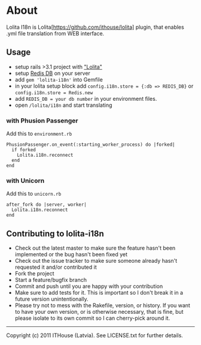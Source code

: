 # About

Lolita I18n is Lolita[https://github.com/ithouse/lolita] plugin, that enables .yml file translation from WEB interface.

## Usage

* setup rails >3.1 project with ["Lolita"](https://github.com/ithouse/lolita)
* setup [Redis DB](http://redis.io) on your server
* add `gem 'lolita-i18n'` into Gemfile
* in your lolita setup block add  `config.i18n.store = {:db => REDIS_DB}` or `config.i18n.store = Redis.new`
* add `REDIS_DB = your db number` in your environment files. 
* open `/lolita/i18n` and start translating

### with Phusion Passenger

Add this to `environment.rb`

    PhusionPassenger.on_event(:starting_worker_process) do |forked|
      if forked
        Lolita.i18n.reconnect
      end
    end
### with Unicorn

Add this to `unicorn.rb`

    after_fork do |server, worker|
      Lolita.i18n.reconnect
    end

## Contributing to lolita-i18n
 
* Check out the latest master to make sure the feature hasn't been implemented or the bug hasn't been fixed yet
* Check out the issue tracker to make sure someone already hasn't requested it and/or contributed it
* Fork the project
* Start a feature/bugfix branch
* Commit and push until you are happy with your contribution
* Make sure to add tests for it. This is important so I don't break it in a future version unintentionally.
* Please try not to mess with the Rakefile, version, or history. If you want to have your own version, or is otherwise necessary, that is fine, but please isolate to its own commit so I can cherry-pick around it.

---

Copyright (c) 2011 ITHouse (Latvia). See LICENSE.txt for further details.